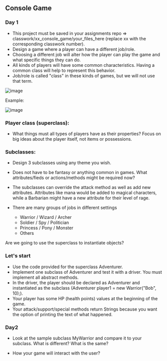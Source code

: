 ## Console Game

### Day 1

* This project must be saved in your assignments repo => classwork/xx_console_game/your_files_here (replace xx with the corresponding classwork number).
* Design a game where a player can have a different job/role.
* Choosing a different job will alter how the player can play the game and what specific things they can do.
* All kinds of players will have some common characteristics. Having a common class will help to represent this behavior.
* Job/role is called "class" in these kinds of games, but we will not use that term.

![image](https://github.com/novillo-cs/apcsa_material/assets/123229891/53bbe3cd-604e-464c-88a3-eb37a78af754)

Example:

![image](https://github.com/novillo-cs/apcsa_material/assets/123229891/e13f82b2-85d9-481e-bd8d-242bb9a30035)

### Player class (superclass):
* What things must all types of players have as their properties? Focus on big ideas about the player itself, not items or possessions. 

### Subclasses:

* Design 3 subclasses using any theme you wish.

* Does not have to be fantasy or anything common in games. What attributes/fieds or actions/methods might be required now?

* The subclasses can override the attack method as well as add new attributes. Attributes like mana would be added to magical characters, while a Barbarian might have a new attribute for their level of rage.

* There are many groups of jobs in different settings

    * Warrior / Wizard / Archer
    * Soldier / Spy / Politician
    * Princess / Pony / Monster
    * Others
 
Are we going to use the superclass to instantiate objects?

### Let's start

* Use the code provided for the superclass Adventurer.
* Implement one subclass of Adventurer and test it with a driver. You must implement all abstract methods.
* In the driver, the player should be declared as Adventurer and instantiated as the subclass (Adventurer player1 = new Warrior("Bob", 10);).
* Your player has some HP (health points) values at the beginning of the game.
* Your attack/support/special methods return Strings because you want the option of printing the text of what happened.

### Day2

* Look at the sample subclass MyWarrior and compare it to your subclass. What is different? What is the same?

* How your game will interact with the user? 

